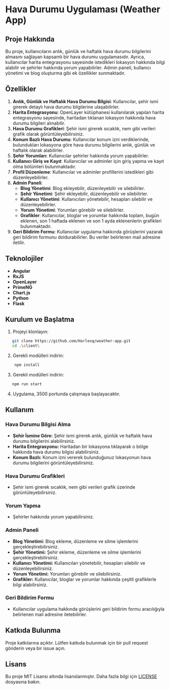 # Hava Durumu Uygulaması (Weather App)

## Proje Hakkında

Bu proje, kullanıcıların anlık, günlük ve haftalık hava durumu bilgilerini almasını sağlayan kapsamlı bir hava durumu uygulamasıdır. Ayrıca, kullanıcılar harita entegrasyonu sayesinde istedikleri lokasyon hakkında bilgi alabilir ve şehirler hakkında yorum yapabilirler. Admin paneli, kullanıcı yönetimi ve blog oluşturma gibi ek özellikler sunmaktadır.

## Özellikler

1. **Anlık, Günlük ve Haftalık Hava Durumu Bilgisi**: Kullanıcılar, şehir ismi girerek detaylı hava durumu bilgilerine ulaşabilirler.
2. **Harita Entegrasyonu**: OpenLayer kütüphanesi kullanılarak yapılan harita entegrasyonu sayesinde, haritadan tıklanan lokasyon hakkında hava durumu bilgileri alınabilir.
3. **Hava Durumu Grafikleri**: Şehir ismi girerek sıcaklık, nem gibi verileri grafik olarak görüntüleyebilirsiniz.
4. **Konum Bazlı Hava Durumu**: Kullanıcılar konum izni verdiklerinde, bulundukları lokasyona göre hava durumu bilgilerini anlık, günlük ve haftalık olarak alabilirler.
5. **Şehir Yorumları**: Kullanıcılar şehirler hakkında yorum yapabilirler.
6. **Kullanıcı Giriş ve Kayıt**: Kullanıcılar ve adminler için giriş yapma ve kayıt olma bölümleri bulunmaktadır.
7. **Profil Düzenleme**: Kullanıcılar ve adminler profillerini istedikleri gibi düzenleyebilirler.
8. **Admin Paneli**:
   - **Blog Yönetimi**: Blog ekleyebilir, düzenleyebilir ve silebilirler.
   - **Şehir Yönetimi**: Şehir ekleyebilir, düzenleyebilir ve silebilirler.
   - **Kullanıcı Yönetimi**: Kullanıcıları yönetebilir, hesapları silebilir ve düzenleyebilirler.
   - **Yorum Yönetimi**: Yorumları görebilir ve silebilirler.
   - **Grafikler**: Kullanıcılar, bloglar ve yorumlar hakkında toplam, bugün eklenen, son 1 haftada eklenen ve son 1 ayda eklenenlerin grafikleri bulunmaktadır.
9. **Geri Bildirim Formu**: Kullanıcılar uygulama hakkında görüşlerini yazarak geri bildirim formunu doldurabilirler. Bu veriler belirlenen mail adresine iletilir.

## Teknolojiler

- **Angular**
- **RxJS**
- **OpenLayer**
- **PrimeNG**
- **Chart.js**
- **Python**
- **Flask**

## Kurulum ve Başlatma

1. Projeyi klonlayın:

```sh
   git clone https://github.com/Harlexq/weather-app.git
   cd .\client\
```

2. Gerekli modülleri indirin:

```sh
    npm install
```

3. Gerekli modülleri indirin:

```sh
   npm run start
```

4. Uygulama, 3500 portunda çalışmaya başlayacaktır.

## Kullanım

### Hava Durumu Bilgisi Alma

- **Şehir İsmine Göre:** Şehir ismi girerek anlık, günlük ve haftalık hava durumu bilgilerini alabilirsiniz.
- **Harita Entegrasyonu:** Haritadan bir lokasyona tıklayarak o bölge hakkında hava durumu bilgisi alabilirsiniz.
- **Konum Bazlı:** Konum izni vererek bulunduğunuz lokasyonun hava durumu bilgilerini görüntüleyebilirsiniz.

### Hava Durumu Grafikleri

- Şehir ismi girerek sıcaklık, nem gibi verileri grafik üzerinde görüntüleyebilirsiniz.

### Yorum Yapma

- Şehirler hakkında yorum yapabilirsiniz.

### Admin Paneli

- **Blog Yönetimi:** Blog ekleme, düzenleme ve silme işlemlerini gerçekleştirebilirsiniz.
- **Şehir Yönetimi:** Şehir ekleme, düzenleme ve silme işlemlerini gerçekleştirebilirsiniz.
- **Kullanıcı Yönetimi:** Kullanıcıları yönetebilir, hesapları silebilir ve düzenleyebilirsiniz.
- **Yorum Yönetimi:** Yorumları görebilir ve silebilirsiniz.
- **Grafikler:** Kullanıcılar, bloglar ve yorumlar hakkında çeşitli grafiklerle bilgi alabilirsiniz.

### Geri Bildirim Formu

- Kullanıcılar uygulama hakkında görüşlerini geri bildirim formu aracılığıyla belirlenen mail adresine iletebilirler.

## Katkıda Bulunma

Proje katkılarına açıktır. Lütfen katkıda bulunmak için bir pull request gönderin veya bir issue açın.

## Lisans

Bu proje MIT Lisansı altında lisanslanmıştır. Daha fazla bilgi için [LICENSE](./LICENSE) dosyasına bakın.
